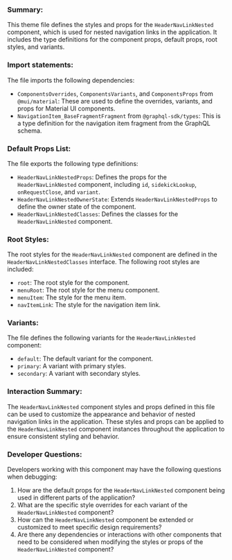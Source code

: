 ### Summary:
This theme file defines the styles and props for the `HeaderNavLinkNested` component, which is used for nested navigation links in the application. It includes the type definitions for the component props, default props, root styles, and variants.

### Import statements:
The file imports the following dependencies:
- `ComponentsOverrides`, `ComponentsVariants`, and `ComponentsProps` from `@mui/material`: These are used to define the overrides, variants, and props for Material UI components.
- `NavigationItem_BaseFragmentFragment` from `@graphql-sdk/types`: This is a type definition for the navigation item fragment from the GraphQL schema.

### Default Props List:
The file exports the following type definitions:
- `HeaderNavLinkNestedProps`: Defines the props for the `HeaderNavLinkNested` component, including `id`, `sidekickLookup`, `onRequestClose`, and `variant`.
- `HeaderNavLinkNestedOwnerState`: Extends `HeaderNavLinkNestedProps` to define the owner state of the component.
- `HeaderNavLinkNestedClasses`: Defines the classes for the `HeaderNavLinkNested` component.

### Root Styles:
The root styles for the `HeaderNavLinkNested` component are defined in the `HeaderNavLinkNestedClasses` interface. The following root styles are included:
- `root`: The root style for the component.
- `menuRoot`: The root style for the menu component.
- `menuItem`: The style for the menu item.
- `navItemLink`: The style for the navigation item link.

### Variants:
The file defines the following variants for the `HeaderNavLinkNested` component:
- `default`: The default variant for the component.
- `primary`: A variant with primary styles.
- `secondary`: A variant with secondary styles.

### Interaction Summary:
The `HeaderNavLinkNested` component styles and props defined in this file can be used to customize the appearance and behavior of nested navigation links in the application. These styles and props can be applied to the `HeaderNavLinkNested` component instances throughout the application to ensure consistent styling and behavior.

### Developer Questions:
Developers working with this component may have the following questions when debugging:
1. How are the default props for the `HeaderNavLinkNested` component being used in different parts of the application?
2. What are the specific style overrides for each variant of the `HeaderNavLinkNested` component?
3. How can the `HeaderNavLinkNested` component be extended or customized to meet specific design requirements?
4. Are there any dependencies or interactions with other components that need to be considered when modifying the styles or props of the `HeaderNavLinkNested` component?